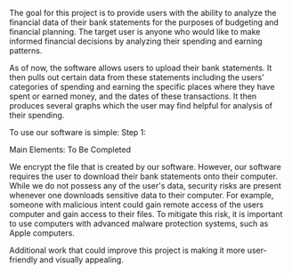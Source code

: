 The goal for this project is to provide users with the ability to analyze the financial data of their bank statements for the purposes of budgeting and financial planning. The target user is anyone who would like to make informed financial decisions by analyzing their spending and earning patterns. 

As of now, the software allows users to upload their bank statements. It then pulls out certain data from these statements including the users' categories of spending and earning the specific places where they have spent or earned money, and the dates of these transactions. It then produces several graphs which the user may find helpful for analysis of their spending. 

To use our software is simple:
  Step 1: 
  
Main Elements: To Be Completed

We encrypt the file that is created by our software. However, our software requires the user to download their bank statements onto their computer. While we do not possess any of the user's data, security risks are present whenever one downloads sensitive data to their computer. For example, someone with malicious intent could gain remote access of the users computer and gain access to their files. To mitigate this risk, it is important to use computers with advanced malware protection systems, such as Apple computers.

Additional work that could improve this project is making it more user-friendly and visually appealing. 


